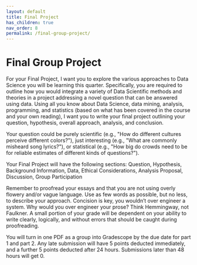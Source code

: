 ```yaml
---
layout: default
title: Final Project
has_children: true
nav_order: 8
permalink: /final-group-project/
---
```


# Final Group Project

For your Final Project, I want you to explore the various approaches to Data Science you will be learning this quarter. Specifically, you are required to outline how you would integrate a variety of Data Scientific methods and theories in a project addressing a novel question that can be answered using data. Using all you know about Data Science, data mining, analysis, programming, and statistics (based on what has been covered in the course and your own reading), I want you to write your final project outlining your question, hypothesis, overall approach, analysis, and conclusion.

Your question could be purely scientific (e.g., "How do different cultures perceive different colors?"), just interesting (e.g., "What are commonly misheard song lyrics?"), or statistical (e.g., "How big do crowds need to be for reliable estimates of different kinds of questions?").

Your Final Project will have the following sections: Question, Hypothesis, Background Information, Data, Ethical Considerations, Analysis Proposal, Discussion, Group Participation

Remember to proofread your essays and that you are not using overly flowery and/or vague language. Use as few words as possible, but no less, to describe your approach. Concision is key, you wouldn’t over engineer a system. Why would you over engineer your prose? Think Hemmingway, not Faulkner. A small portion of your grade will be dependent on your ability to write clearly, logically, and without errors that should be caught during proofreading.

You will turn in one PDF as a group into Gradescope by the due date for part 1 and part 2. Any late submission will have 5 points deducted immediately, and a further 5 points deducted after 24 hours. Submissions later than 48 hours will get 0. 
